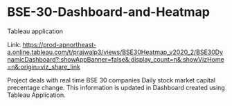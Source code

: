 # BSE-30-Dashboard-and-Heatmap
Tableau application

Link: 
https://prod-apnortheast-a.online.tableau.com/t/prajwalp3/views/BSE30Heatmap_v2020_2/BSE30DynamicDashboard?:showAppBanner=false&:display_count=n&:showVizHome=n&:origin=viz_share_link

Project deals with real time BSE 30 companies Daily stock market capital precentage change. This information is updated in Dashboard created using Tableau Application.
